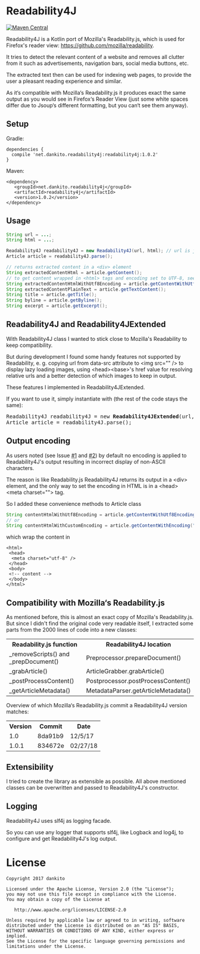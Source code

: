 # Readability4J
[![Maven Central](https://maven-badges.herokuapp.com/maven-central/net.dankito.readability4j/readability4j/badge.svg)](https://maven-badges.herokuapp.com/maven-central/net.dankito.readability4j/readability4j)

Readability4J is a Kotlin port of Mozilla's Readability.js, which is used for Firefox's reader view: https://github.com/mozilla/readability.

It tries to detect the relevant content of a website and removes all clutter from it such as advertisements, navigation bars, social media buttons, etc.

The extracted text then can be used for indexing web pages, to provide the user a pleasant reading experience and similar.

As it‘s compatible with Mozilla‘s Readability.js it produces exact the same output as you would see in Firefox‘s Reader View (just some white spaces differ due to Jsoup‘s different formatting, but you can‘t see them anyway).

## Setup

Gradle:
```
dependencies {
  compile 'net.dankito.readability4j:readability4j:1.0.2'
}
```

Maven:
```
<dependency>
   <groupId>net.dankito.readability4j</groupId>
   <artifactId>readability4j</artifactId>
   <version>1.0.2</version>
</dependency>
```


## Usage

```java
String url = ...;
String html = ...;

Readability4J readability4J = new Readability4J(url, html); // url is just needed to resolve relative urls
Article article = readability4J.parse();

// returns extracted content in a <div> element
String extractedContentHtml = article.getContent();
// to get content wrapped in <html> tags and encoding set to UTF-8, see chapter 'Output encoding'
String extractedContentHtmlWithUtf8Encoding = article.getContentWithUtf8Encoding();
String extractedContentPlainText = article.getTextContent();
String title = article.getTitle();
String byline = article.getByline();
String excerpt = article.getExcerpt();
```

## Readability4J and Readability4JExtended

With Readability4J class I wanted to stick close to Mozilla's Readability to keep compatibility.

But during development I found some handy features not supported by Readability, e. g. copying url from data-src 
attribute to &lt;img src="" /> to display lazy loading images, using &lt;head>&lt;base>'s href value for resolving 
relative urls and a 
better 
detection of 
which 
images to keep in output.

These features I implemented in Readability4JExtended.

If you want to use it, simply instantiate with (the rest of the code stays the same):

<pre>
Readability4J readability4J = new <b>Readability4JExtended</b>(url, html);
Article article = readability4J.parse();
</pre>

## Output encoding

As users noted (see Issue [#1](https://github.com/dankito/Readability4J/issues/1) and [#2](https://github.com/dankito/Readability4J/issues/2))
by default no encoding is applied to Readability4J's output resulting in incorrect display of non-ASCII characters.

The reason is like Readability.js Readability4J returns its output in a &lt;div> element, and the only way to set the
encoding in HTML is in a &lt;head>&lt;meta charset=""> tag.

So I added these convenience methods to Article class

```java
String contentHtmlWithUtf8Encoding = article.getContentWithUtf8Encoding();
// or
String contentHtmlWithCustomEncoding = article.getContentWithEncoding("ISO-8859-1");
```

which wrap the content in

```
<html>
 <head>
  <meta charset="utf-8" /> 
 </head>
 <body>
 <!-- content -->
 </body>
</html>
```

## Compatibility with Mozilla‘s Readability.js

As mentioned before, this is almost an exact copy of Mozilla's Readability.js. But since I didn't find the original code very readable itself, I extracted some parts from the 2000 lines of code into a new classes:

<table>
    <tr>
        <th>Readability.js function</td>
        <th>Readability4J location</td>
    </tr>
    <tr>
        <td>_removeScripts() and _prepDocument()</td>
        <td>Preprocessor.prepareDocument()</td>
    </tr>
    <tr>
        <td>_grabArticle()</td>
        <td>ArticleGrabber.grabArticle()</td>
    </tr>
    <tr>
        <td>_postProcessContent()</td>
        <td>Postprocessor.postProcessContent()</td>
    </tr>
    <tr>
        <td>_getArticleMetadata()</td>
        <td>MetadataParser.getArticleMetadata()</td>
    </tr>
</table>


Overview of which Mozilla‘s Readability.js commit a Readability4J version matches:

<table>
    <tr>
        <th>Version</td>
        <th>Commit</td>
        <th>Date</td>
    </tr>
    <tr>
        <td>1.0</td>
        <td>8da91b9</td>
        <td>12/5/17</td>
    </tr>
    <tr>
        <td>1.0.1</td>
        <td>834672e</td>
        <td>02/27/18</td>
    </tr>
</table>

## Extensibility

I tried to create the library as extensible as possible. All above mentioned classes can be overwritten and passed to Readability4J's constructor.

## Logging

Readability4J uses slf4j as logging facade.

So you can use any logger that supports slf4j, like Logback and log4j, to configure and get Readability4J's log output.

# License

    Copyright 2017 dankito

    Licensed under the Apache License, Version 2.0 (the "License");
    you may not use this file except in compliance with the License.
    You may obtain a copy of the License at

       http://www.apache.org/licenses/LICENSE-2.0

    Unless required by applicable law or agreed to in writing, software
    distributed under the License is distributed on an "AS IS" BASIS,
    WITHOUT WARRANTIES OR CONDITIONS OF ANY KIND, either express or implied.
    See the License for the specific language governing permissions and
    limitations under the License.
